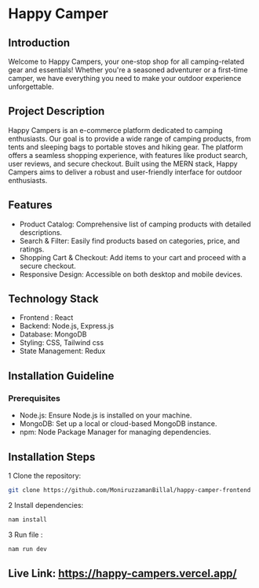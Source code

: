 # Happy Camper

## Introduction

Welcome to Happy Campers, your one-stop shop for all camping-related gear and essentials! Whether you're a seasoned adventurer or a first-time camper, we have everything you need to make your outdoor experience unforgettable.

## Project Description

Happy Campers is an e-commerce platform dedicated to camping enthusiasts. Our goal is to provide a wide range of camping products, from tents and sleeping bags to portable stoves and hiking gear. The platform offers a seamless shopping experience, with features like product search, user reviews, and secure checkout. Built using the MERN stack, Happy Campers aims to deliver a robust and user-friendly interface for outdoor enthusiasts.

## Features

- Product Catalog: Comprehensive list of camping products with detailed descriptions.
- Search & Filter: Easily find products based on categories, price, and ratings.
- Shopping Cart & Checkout: Add items to your cart and proceed with a secure checkout.
- Responsive Design: Accessible on both desktop and mobile devices.

## Technology Stack

- Frontend : React
- Backend: Node.js, Express.js
- Database: MongoDB
- Styling: CSS, Tailwind css
- State Management: Redux

## Installation Guideline

### Prerequisites

- Node.js: Ensure Node.js is installed on your machine.
- MongoDB: Set up a local or cloud-based MongoDB instance.
- npm: Node Package Manager for managing dependencies.

## Installation Steps

1 Clone the repository:

```bash
git clone https://github.com/MoniruzzamanBillal/happy-camper-frontend
```

2 Install dependencies:

```bash
nam install
```

3 Run file :

```bash
nam run dev
```

## Live Link: https://happy-campers.vercel.app/
